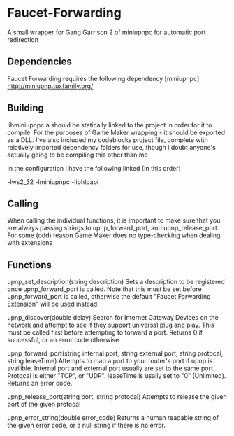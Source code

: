 Faucet-Forwarding
=================

A small wrapper for Gang Garrison 2 of miniupnpc for automatic port redirection

Dependencies
------------

Faucet Forwarding requires the following dependency
[miniupnpc] http://miniupnp.tuxfamily.org/

Building
------------
libminiupnpc.a should be statically linked to the project in order for it to compile.
For the purposes of Game Maker wrapping - it should be exported as a DLL. I've also included
my codeblocks project file, complete with relatively imported dependency folders for use, though
I doubt anyone's actually going to be compiling this other than me

In the configuration I have the following linked (In this order)

-lws2_32
-lminiupnpc
-liphlpapi

Calling
------------
When calling the individual functions, it is important to make sure that you are always passing
strings to upnp_forward_port, and upnp_release_port. For some (odd) reason Game Maker does no type-checking
when dealing with extensions

Functions
------------
upnp_set_description(string description)
Sets a description to be registered once upnp_forward_port is called. Note that this must be set before upnp_forward_port
is called, otherwise the default "Faucet Forwarding Extension" will be used instead.

upnp_discover(double delay)
Search for Internet Gateway Devices on the network and attempt to see if they support universal
plug and play. This must be called first before attempting to forward a port. Returns 0 if successful,
or an error code otherwise

upnp_forward_port(string internal port, string external port, string protocal, string leaseTime)
Attempts to map a port to your router's port if upnp is availible. Internal port and external
port usually are set to the same port. Protocal is either "TCP", or "UDP". leaseTime is usally set to
"0" (Unlimited).
Returns an error code.

upnp_release_port(string port, string protocal)
Attempts to release the given port of the given protocal

upnp_error_string(double error_code)
Returns a human readable string of the given error code, or a null string if there is no error.